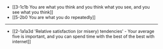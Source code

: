 - [[3-1c1b You are what you think and you think what you see, and you see what you think]]
- [[5-2b0 You are what you do repeatedly]]
---
- [[2-1a1a3d 'Relative satisfaction (or misery) tendencies' - Your average five is important, and you can spend time with the best of the best with internet]]
